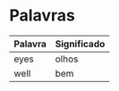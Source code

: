 # Palavras

|  Palavra |  Significado |
|----------|--------------|
|   eyes   |     olhos    |
|   well   |      bem     |

